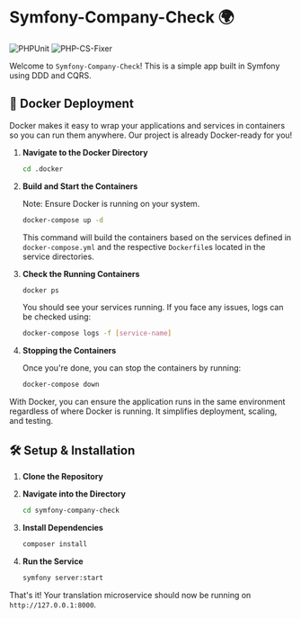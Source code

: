 # Symfony-Company-Check 🌍

![PHPUnit](https://img.shields.io/badge/PHPUnit-Tests-green.svg)
![PHP-CS-Fixer](https://img.shields.io/badge/PHP--CS--Fixer-Coding%20Standards-blue.svg)

Welcome to `Symfony-Company-Check`! This is a simple app built in Symfony using DDD and CQRS.

## 🐳 Docker Deployment

Docker makes it easy to wrap your applications and services in containers so you can run them anywhere. Our project is already Docker-ready for you!

1. **Navigate to the Docker Directory**

    ```bash
    cd .docker
    ```

2. **Build and Start the Containers**

   Note: Ensure Docker is running on your system.

    ```bash
    docker-compose up -d
    ```

   This command will build the containers based on the services defined in `docker-compose.yml` and the respective `Dockerfile`s located in the service directories.

3. **Check the Running Containers**

    ```bash
    docker ps
    ```

   You should see your services running. If you face any issues, logs can be checked using:

    ```bash
    docker-compose logs -f [service-name]
    ```

4. **Stopping the Containers**

   Once you're done, you can stop the containers by running:

    ```bash
    docker-compose down
    ```

With Docker, you can ensure the application runs in the same environment regardless of where Docker is running. It simplifies deployment, scaling, and testing.



## 🛠 Setup & Installation

1. **Clone the Repository**

2. **Navigate into the Directory**
    ```bash
    cd symfony-company-check
    ```

3. **Install Dependencies**
    ```bash
    composer install
    ```

4. **Run the Service**
    ```bash
    symfony server:start
    ```

That's it! Your translation microservice should now be running on `http://127.0.0.1:8000`.

